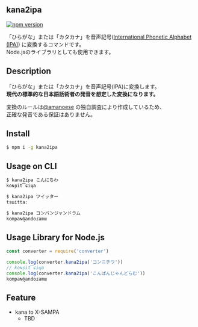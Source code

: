 kana2ipa
---
[![npm version](http://img.shields.io/npm/v/kana2ipa.svg)](https://npmjs.org/package/kana2ipa)

「ひらがな」または「カタカナ」を音声記号([International Phonetic Alphabet (IPA)](https://ja.wikipedia.org/wiki/国際音声記号)) に変換するコマンドです。  
Node.jsのライブラリとしても使用できます。  

## Description
「ひらがな」または「カタカナ」を音声記号(IPA)に変換します。  
**現代の標準的な日本語話術者の発音を想定した変換になります。**  

変換のルールは[@amanoese](https://github.com/amanoese/) の独自調査により作成しているため、  
正確な発音である保証はありません。  

## Install

```bash
$ npm i -g kana2ipa
```

## Usage on CLI

```bash
$ kana2ipa こんにちわ
koɴɲit͡ɕiɰa

$ kana2ipa ツイッター
tsɯittaː

$ kana2ipa コンパンジャンドラム
kompaɴʤandoɾamɯ
```

## Usage Library for Node.js

```javascript
const converter = require('converter')

console.log(converter.kana2ipa('コンニチワ'))
// koɴɲit͡ɕiɰa
console.log(converter.kana2ipa('こんぱんじゃんどらむ'))
kompaɴʤandoɾamɯ
```

## Feature
- kana to X-SAMPA  
  - TBD



